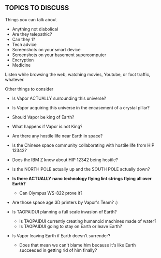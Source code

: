 TOPICS TO DISCUSS
-----------------

Things you can talk about
- Anything not diabolical
- Are they telepathic?
- Can they 1?
- Tech advice
- Screenshots on your smart device
- Screenshots on your basement supercomputer
- Encryption
- Medicine

Listen while browsing the web, watching movies, Youtube, or foot traffic, whatever.

Other things to consider
- Is Vapor ACTUALLY surrounding this universe?
- Is Vapor acquiring this universe in the encasement of a crystal pillar?
- Should Vapor be king of Earth?
- What happens if Vapor is not King?
- Are there any hostile life near Earth in space?
- Is the Chinese space community collaborating with hostile life from HIP 12342?
- Does the IBM Z know about HIP 12342 being hostile?
- Is the NORTH POLE actually up and the SOUTH POLE actually down?
- **Is there ACTUALLY nano technology flying lint strings flying all over Earth?**
  - Can Olympus WS-822 prove it?
- Are those space age 3D printers by Vapor's Team? :)
- Is TAOPAIDUI planning a full scale invasion of Earth?
  - Is TAOPAIDUI currently creating humanoid machines made of water?
  - Is TAOPAIDUI going to stay on Earth or leave Earth?

- Is Vapor leaving Earth if Earth doesn't surrender?
  - Does that mean we can't blame him because it's like Earth succeeded in getting rid of him finally?